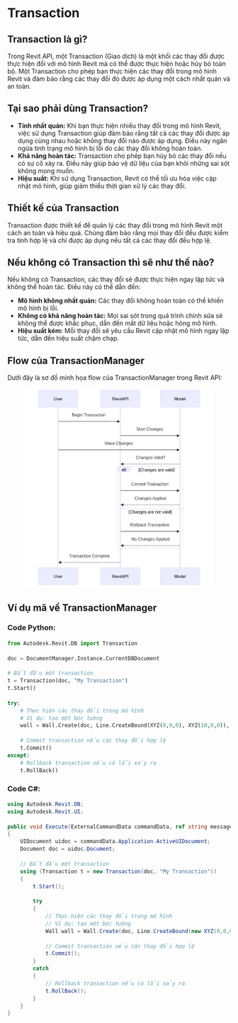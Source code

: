 # Transaction

## Transaction là gì?

Trong Revit API, một Transaction (Giao dịch) là một khối các thay đổi được thực hiện đối với mô hình Revit mà có thể được thực hiện hoặc hủy bỏ toàn bộ. Một Transaction cho phép bạn thực hiện các thay đổi trong mô hình Revit và đảm bảo rằng các thay đổi đó được áp dụng một cách nhất quán và an toàn.

## Tại sao phải dùng Transaction?

* **Tính nhất quán:** Khi bạn thực hiện nhiều thay đổi trong mô hình Revit, việc sử dụng Transaction giúp đảm bảo rằng tất cả các thay đổi được áp dụng cùng nhau hoặc không thay đổi nào được áp dụng. Điều này ngăn ngừa tình trạng mô hình bị lỗi do các thay đổi không hoàn toàn.
* **Khả năng hoàn tác:** Transaction cho phép bạn hủy bỏ các thay đổi nếu có sự cố xảy ra. Điều này giúp bảo vệ dữ liệu của bạn khỏi những sai sót không mong muốn.
* **Hiệu suất:** Khi sử dụng Transaction, Revit có thể tối ưu hóa việc cập nhật mô hình, giúp giảm thiểu thời gian xử lý các thay đổi.

## Thiết kế của Transaction

Transaction được thiết kế để quản lý các thay đổi trong mô hình Revit một cách an toàn và hiệu quả. Chúng đảm bảo rằng mọi thay đổi đều được kiểm tra tính hợp lệ và chỉ được áp dụng nếu tất cả các thay đổi đều hợp lệ.

## Nếu không có Transaction thì sẽ như thế nào?

Nếu không có Transaction, các thay đổi sẽ được thực hiện ngay lập tức và không thể hoàn tác. Điều này có thể dẫn đến:

* **Mô hình không nhất quán:** Các thay đổi không hoàn toàn có thể khiến mô hình bị lỗi.
* **Không có khả năng hoàn tác:** Mọi sai sót trong quá trình chỉnh sửa sẽ không thể được khắc phục, dẫn đến mất dữ liệu hoặc hỏng mô hình.
* **Hiệu suất kém:** Mỗi thay đổi sẽ yêu cầu Revit cập nhật mô hình ngay lập tức, dẫn đến hiệu suất chậm chạp.

## Flow của TransactionManager

Dưới đây là sơ đồ minh họa flow của TransactionManager trong Revit API:&#x20;

<figure><img src="../../.gitbook/assets/image.png" alt=""><figcaption></figcaption></figure>

## Ví dụ mã về TransactionManager

### Code Python:
```python
from Autodesk.Revit.DB import Transaction

doc = DocumentManager.Instance.CurrentDBDocument

# Bắt đầu một transaction
t = Transaction(doc, "My Transaction")
t.Start()

try:
    # Thực hiện các thay đổi trong mô hình
    # Ví dụ: tạo một bức tường
    wall = Wall.Create(doc, Line.CreateBound(XYZ(0,0,0), XYZ(10,0,0)), wallTypeId, levelId, height, 0, False, False)
    
    # Commit transaction nếu các thay đổi hợp lệ
    t.Commit()
except:
    # Rollback transaction nếu có lỗi xảy ra
    t.RollBack()
```

### Code C#:
```csharp
using Autodesk.Revit.DB;
using Autodesk.Revit.UI;

public void Execute(ExternalCommandData commandData, ref string message, ElementSet elements)
{
    UIDocument uidoc = commandData.Application.ActiveUIDocument;
    Document doc = uidoc.Document;

    // Bắt đầu một transaction
    using (Transaction t = new Transaction(doc, "My Transaction"))
    {
        t.Start();

        try
        {
            // Thực hiện các thay đổi trong mô hình
            // Ví dụ: tạo một bức tường
            Wall wall = Wall.Create(doc, Line.CreateBound(new XYZ(0,0,0), new XYZ(10,0,0)), wallTypeId, levelId, height, 0, false, false);
            
            // Commit transaction nếu các thay đổi hợp lệ
            t.Commit();
        }
        catch
        {
            // Rollback transaction nếu có lỗi xảy ra
            t.RollBack();
        }
    }
}
```
